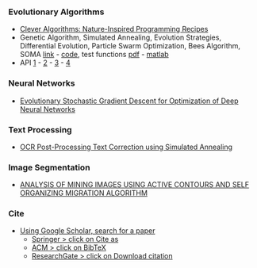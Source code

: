 ### Evolutionary Algorithms
- [Clever Algorithms: Nature-Inspired Programming Recipes](http://www.cleveralgorithms.com/nature-inspired/index.html)
- Genetic Algorithm, Simulated Annealing, Evolution Strategies, Differential Evolution, Particle Swarm Optimization, Bees Algorithm, SOMA [link](https://zelinkaivan65.wixsite.com/somaalgorithm/codes) - [code](https://www.dropbox.com/sh/u3cpa39t9yh5fsf/AAB6EarzZ1NTl6iRGoyxAeB7a?dl=0&preview=SOMA_python.zip), test functions [pdf](http://dataanalysis.vsb.cz/data/Vyuka/BIA/) - [matlab](https://www.dropbox.com/sh/u3cpa39t9yh5fsf/AAB6EarzZ1NTl6iRGoyxAeB7a?dl=0&preview=SOMAMatlabV2.zip)
- API [1](http://www.pyopt.org/) - [2](https://docs.scipy.org/doc/scipy/reference/tutorial/optimize.html) - [3](https://github.com/DEAP/deap) - [4](https://deap.readthedocs.io/en/master/)

### Neural Networks
- [Evolutionary Stochastic Gradient Descent for
Optimization of Deep Neural Networks](https://arxiv.org/pdf/1810.06773.pdf)

### Text Processing
- [OCR Post-Processing Text Correction using Simulated Annealing](http://aclweb.org/anthology/U17-1015)

### Image Segmentation
- [ANALYSIS OF MINING IMAGES USING ACTIVE CONTOURS AND SELF ORGANIZING MIGRATION ALGORITHM](googledrive/sharedwithme/dnq)

### Cite
- [Using Google Scholar, search for a paper](https://scholar.google.com/schhp?hl=en)
  - [Springer > click on Cite as](https://link.springer.com/)
  - [ACM > click on BibTeX](https://dl.acm.org/)
  - [ResearchGate > click on Download citation](https://www.researchgate.net/directory/publications)
